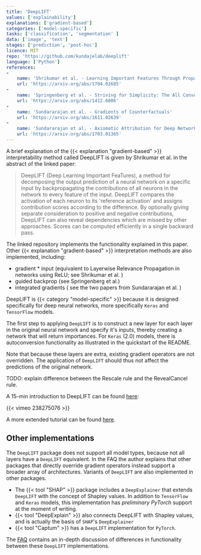 ```yaml
---
title: 'DeepLIFT'
values: ['explainability']
explanations: ['gradient-based']
categories: ['model-specific']
tasks: ['classification', 'segmentation' ]
data: ['image', 'text']
stages: ['prediction', 'post-hoc']
licence: MIT
repo: 'https://github.com/kundajelab/deeplift'
language: ['Python']
references: 
- 
    name: 'Shrikumar et al. - Learning Important Features Through Propagating Activation Differences'
    url: 'https://arxiv.org/abs/1704.02685'
- 
    name: 'Springenberg et al. - Striving for Simplicity: The All Convolutional Net'
    url: 'https://arxiv.org/abs/1412.6806'
- 
    name: 'Sundararajan et al. - Gradients of Counterfactuals'
    url: 'https://arxiv.org/abs/1611.02639'
-
    name: 'Sundararajan et al. - Axiomatic Attribution for Deep Networks'
    url: 'https://arxiv.org/abs/1703.01365'
---
```


A brief explanation of the {{< explanation "gradient-based" >}} interpretability method called DeepLIFT is given by Shrikumar et al. in the abstract of the linked paper:

> DeepLIFT (Deep Learning Important FeaTures), a method for decomposing the output prediction of a neural network on a specific input by backpropagating the contributions of all neurons in the network to every feature of the input. DeepLIFT compares the activation of each neuron to its 'reference activation' and assigns contribution scores according to the difference. By optionally giving separate consideration to positive and negative contributions, DeepLIFT can also reveal dependencies which are missed by other approaches. Scores can be computed efficiently in a single backward pass.

The linked repository implements the functionality explained in this paper.
Other {{< explanation "gradient-based" >}} interpretation methods are also implemented, including:

- gradient * input (equivalent to Layerwise Relevance Propagation in networks using ReLU; see Shrikumar et al. )
- guided backprop (see Springenberg et al.)
- integrated gradients ( see the two papers from Sundararajan et al. )

DeepLIFT is {{< category "model-specific" >}} because it is designed specifically for deep neural networks, more specifically `Keras` and `TensorFlow` models. 

The first step to applying `DeepLIFT` is to construct a new layer for each layer in the original neural network and specify it's inputs, thereby creating a network that will return importances.
For `Keras` (2.0) models, there is autoconversion functionality as illustrated in the quickstart of the README.

Note that because these layers are extra, existing gradient operators are not overridden.
The application of `DeepLIFT` should thus not affect the predictions of the original network.

TODO: explain difference between the Rescale rule and the RevealCancel rule.

A 15-min introduction to DeepLIFT can be found [here](https://vimeo.com/238275076):

{{< vimeo 238275076 >}} 

A more extended tutorial can be found [here](https://www.youtube.com/playlist?list=PLJLjQOkqSRTP3cLB2cOOi_bQFw6KPGKML).

## Other implementations

The `DeepLIFT` package does not support all model types, because not all layers have a `DeepLIFT` equivalent.
In the FAQ the author explains that other packages that directly override gradient operators instead support a broader array of architectures.
Variants of `DeepLIFT` are also implemented in other packages.

- The {{< tool "SHAP" >}} package includes a `DeepExplainer` that extends `DeepLIFT` with the concept of Shapley values. In addition to `TensorFlow` and `Keras` models, this implementation has *preliminary PyTorch* support at the moment of writing.
- {{< tool "DeepExplain" >}} also connects DeepLIFT with Shapley values, and is actually the basis of `SHAP`'s `DeepExplainer`
- {{< tool "Captum" >}} has a `DeepLIFT` implementation for `PyTorch`.

The [FAQ](https://github.com/kundajelab/deeplift#faq) contains an in-depth discussion of differences in functionality between these `DeepLIFT` implementations.


<!--
### TODO Differences between libraries

DeepExplain (Ancona et al.) or Captum (if you are using pytorch) to see if any of them satisfy your needs. They are implemented by overriding gradient operators and thus support a wider variety of architectures. However, none of these implementations support the RevealCancel rule (which deals with failure modes such as the min function). The pros and cons of DeepSHAP vs DeepExplain are discussed in more detail below. If you would really like to have the RevealCancel rule, go ahead and post a github issue, although my energies are currently focused on other projects and I may not be able to get to it for some time.

Great explanation of other packages!

Both DeepExplain (Ancona et al.) and DeepSHAP/DeepExplainer work by overriding gradient operators, and can thus support a wider variety of architectures than those that are covered in the DeepLIFT repo (in fact, the DeepSHAP/DeepExplainer implementation was inspired by Ancona et al.'s work and builds on a connection between DeepLIFT and SHAP, described in the SHAP paper). For the set of architectures described in the DeepLIFT paper, i.e. linear matrix multiplications, convolutions, and single-input nonlinearities (like ReLUs), both these implementations are identical to DeepLIFT with the Rescale rule. However, neither implementation supports DeepLIFT with the RevealCancel rule (a rule that was developed to deal with failure cases such as the min function, and which unfortunately is not easily implemented by overriding gradient operators). The key differences are as follows:

(1) DeepExplain uses standard gradient backpropagation for elementwise operations (such as those present in LSTMs/GRUs/Attention). This will likely violate the summation-to-delta property (i.e. the property that the sum of the attributions over the input is equal to the difference-from-reference of the output). If you have elementwise operations, I recommend you use DeepSHAP/DeepExplainer, which employs a summation-to-delta-preserving backprop rule. The same is technically true for Maxpooling operations when a non-uniform reference is used (though this has not been a salient problem for us in practice); the DeepSHAP/DeepExplainer implementation guarantees summation-to-delta is satisfied for Maxpooling by assigning credit/blame to either the neuron that is the max in the actual input or the neuron that was the max in the reference (this is different from the 'Max' attribution rule proposed in the SHAP paper; that attribution rule does not scale well).

(2) DeepExplain (by Ancona et al.) does not support the dynamic reference that is demonstrated in the DeepLIFT repo (i.e. the case where a different reference is generated according to the properties of the input example, such as the 'dinucleotide shuffled' references used in genomics). I've implemented the dynamic reference feature for DeepSHAP/DeepExplainer, with an associated example notebook here (warning: the process of generating the dinucleotide shuffled sequences is in many applications the bottleneck for running interpretation; if you are getting poor GPU usage, that may be why; to get around this, it may be a good idea to have a cache of pre-generated shuffled sequences of particular GC content and retrieve examples from the cache according to the GC content of the input sequence).

(3) DeepSHAP/DeepExplainer is implemented such that multiple references can be used for a single example, and the final attributions are averaged over each reference. However, the way this is implemented, each GPU batch calculates attributions for a single example, for all references. This means that the DeepSHAP/DeepExplainer implementation might be slow in cases where you have a large number of samples and only one reference. By contrast, DeepExplain (Ancona et al.) is structured such that the user provides a single reference, and this reference is used for all the examples. Thus, DeepExplain (Ancona et al.) allows GPU batching across examples, but does not allow for GPU batching across different references.

In summary, my recommendations are: use DeepSHAP if you have elementwise operations (e.g. GRUs/LSTMs/Attention), a need for dynamic references, or a large number of references compared to samples. Use DeepExplain when you have a large number of samples compared to references.

What's DeepLIFT
DeepLIFT-RevealCancel
-->
